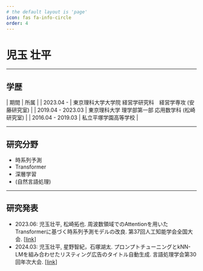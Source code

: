 ```yaml
---
# the default layout is 'page'
icon: fas fa-info-circle
order: 4
---
```


# 児玉 壮平

---

## 学歴

| 期間 | 所属 |
| 2023.04 - | 東京理科大学大学院 経営学研究科　経営学専攻 (安藤研究室) |
| 2019.04 - 2023.03 | 東京理科大学 理学部第一部 応用数学科 (松崎研究室) |
| 2016.04 - 2019.03 | 私立平塚学園高等学校 |

---

## 研究分野

- 時系列予測
- Transformer
- 深層学習
- (自然言語処理)

---

## 研究発表

- 2023.06: 児玉壮平, 松崎拓也. 周波数領域でのAttentionを用いたTransformerに基づく時系列予測モデルの改良. 第37回人工知能学会全国大会. [[link](https://www.jstage.jst.go.jp/article/pjsai/JSAI2023/0/JSAI2023_1T5GS201/_article/-char/ja/)]
- 2024.03: 児玉壮平, 星野智紀，石塚湖太. プロンプトチューニングとkNN-LMを組み合わせたリスティング広告のタイトル自動生成. 言語処理学会第30回年次大会. [[link](https://www.anlp.jp/proceedings/annual_meeting/2024/pdf_dir/A1-2.pdf)]
